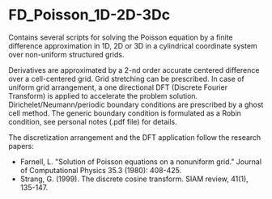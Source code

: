 # FD_Poisson_1D-2D-3Dc
Contains several scripts for solving the Poisson equation by a finite difference approximation in 1D, 2D or 3D in a cylindrical coordinate system over non-uniform structured grids.

Derivatives are approximated by a 2-nd order accurate centered difference over a cell-centered grid. Grid stretching can be prescribed. In case of uniform grid arrangement, a one directional DFT (Discrete Fourier Transform) is applied to accelerate the problem solution.
Dirichelet/Neumann/periodic boundary conditions are prescribed by a ghost cell method. The generic boundary condition is formulated as a Robin condition, see personal notes (.pdf file) for details.

The discretization arrangement and the DFT application follow the research papers:
- Farnell, L. "Solution of Poisson equations on a nonuniform grid." Journal of Computational Physics 35.3 (1980): 408-425.
- Strang, G. (1999). The discrete cosine transform. SIAM review, 41(1), 135-147.
